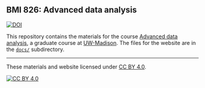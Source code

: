 ## BMI 826: Advanced data analysis

[![DOI](https://zenodo.org/badge/216115891.svg)](https://zenodo.org/badge/latestdoi/216115891)

This repository contains the materials for the course
[Advanced data analysis](https://kbroman.org/AdvData),
a graduate course at
[UW-Madison](https://wisc.edu). The files for the website are in the
[`docs/`](docs/) subdirectory.

---

These materials and website licensed under
[CC BY 4.0](https://creativecommons.org/licenses/by/4.0/).

[![CC BY 4.0](https://licensebuttons.net/l/by/4.0/88x31.png)](https://creativecommons.org/licenses/by/4.0/)
